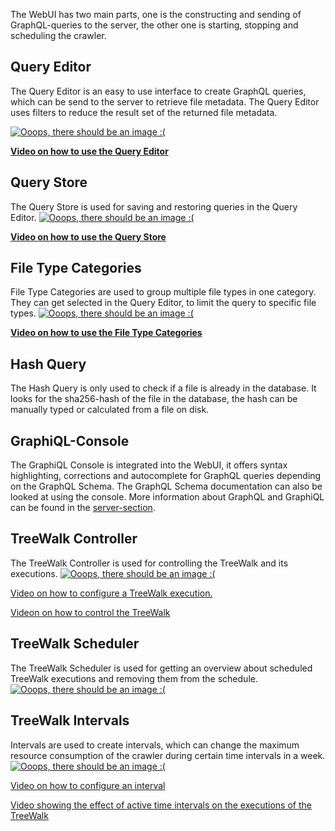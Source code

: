 The WebUI has two main parts, one is the constructing and sending of GraphQL-queries to the server, the other one is starting, stopping and scheduling the crawler.

## Query Editor
The Query Editor is an easy to use interface to create GraphQL queries, which can be send to the server to retrieve file metadata. The Query Editor uses filters to reduce the result set of the returned file metadata.

[![Ooops, there should be an image :(](https://raw.githubusercontent.com/amos-project2/metadata-hub/b237ab6498a66a351661d51d6050045d9798c4c6/documentation/images/webui/QueryEditor.PNG)](https://raw.githubusercontent.com/amos-project2/metadata-hub/b237ab6498a66a351661d51d6050045d9798c4c6/documentation/images/webui/QueryEditor.PNG)

[**Video on how to use the Query Editor**](https://github.com/amos-project2/metadata-hub/raw/a0dce8044903ed1a7bcf8a977c84a38844a118a4/documentation/videos/UI-1-QueryEditor.mp4)

## Query Store
The Query Store is used for saving and restoring queries in the Query Editor.
[![Ooops, there should be an image :(](https://raw.githubusercontent.com/amos-project2/metadata-hub/a0dce8044903ed1a7bcf8a977c84a38844a118a4/documentation/images/webui/QueryStore.PNG)](https://raw.githubusercontent.com/amos-project2/metadata-hub/a0dce8044903ed1a7bcf8a977c84a38844a118a4/documentation/images/webui/QueryStore.PNG)

[**Video on how to use the Query Store**](https://github.com/amos-project2/metadata-hub/raw/a0dce8044903ed1a7bcf8a977c84a38844a118a4/documentation/videos/UI-2-QueryStore.mp4)

## File Type Categories
File Type Categories are used to group multiple file types in one category.
They can get selected in the Query Editor, to limit the query to specific file types.
[![Ooops, there should be an image :(](https://raw.githubusercontent.com/amos-project2/metadata-hub/a0dce8044903ed1a7bcf8a977c84a38844a118a4/documentation/images/webui/FileTypeCategories.PNG)](https://raw.githubusercontent.com/amos-project2/metadata-hub/a0dce8044903ed1a7bcf8a977c84a38844a118a4/documentation/images/webui/FileTypeCategories.PNG)

[**Video on how to use the File Type Categories**](https://github.com/amos-project2/metadata-hub/raw/a0dce8044903ed1a7bcf8a977c84a38844a118a4/documentation/videos/UI-3-DateitypKategorien.mp4)

## Hash Query
The Hash Query is only used to check if a file is already in the database. It looks for the sha256-hash of the file in the database, the hash can be manually typed or calculated from a file on disk.

## GraphiQL-Console
The GraphiQL Console is integrated into the WebUI, it offers syntax highlighting, corrections and autocomplete for GraphQL queries depending on the GraphQL Schema. The GraphQL Schema documentation can also be looked at using the console.
More information about GraphQL and GraphiQL can be found in the [server-section](https://github.com/amos-project2/metadata-hub/wiki/Server).

## TreeWalk Controller
The TreeWalk Controller is used for controlling the TreeWalk and its executions.
[![Ooops, there should be an image :(](https://raw.githubusercontent.com/amos-project2/metadata-hub/a0dce8044903ed1a7bcf8a977c84a38844a118a4/documentation/images/webui/CrawlerController.PNG)](https://raw.githubusercontent.com/amos-project2/metadata-hub/a0dce8044903ed1a7bcf8a977c84a38844a118a4/documentation/images/webui/CrawlerController.PNG)

[Video on how to configure a TreeWalk execution.](https://raw.githubusercontent.com/amos-project2/metadata-hub/42d860fbdd9d52669e4bcedc3ede43891bea6efb/documentation/videos/TW-1-Konfiguration.mp4)

[Videon on how to control the TreeWalk](https://raw.githubusercontent.com/amos-project2/metadata-hub/42d860fbdd9d52669e4bcedc3ede43891bea6efb/documentation/videos/TW-2-Ausfuehrung.mp4)

## TreeWalk Scheduler
The TreeWalk Scheduler is used for getting an overview about scheduled TreeWalk executions and removing them from the schedule.
[![Ooops, there should be an image :(](https://raw.githubusercontent.com/amos-project2/metadata-hub/a0dce8044903ed1a7bcf8a977c84a38844a118a4/documentation/images/webui/Schedule.PNG)](https://raw.githubusercontent.com/amos-project2/metadata-hub/a0dce8044903ed1a7bcf8a977c84a38844a118a4/documentation/images/webui/Schedule.PNG)

## TreeWalk Intervals
Intervals are used to create intervals, which can change the maximum resource consumption of the crawler during certain time intervals in a week.
[![Ooops, there should be an image :(](https://raw.githubusercontent.com/amos-project2/metadata-hub/a0dce8044903ed1a7bcf8a977c84a38844a118a4/documentation/images/webui/Intervals.PNG)](https://raw.githubusercontent.com/amos-project2/metadata-hub/a0dce8044903ed1a7bcf8a977c84a38844a118a4/documentation/images/webui/Intervals.PNG)

[Video on how to configure an interval](https://raw.githubusercontent.com/amos-project2/metadata-hub/42d860fbdd9d52669e4bcedc3ede43891bea6efb/documentation/videos/TW-3-Interval.mp4)


[Video showing the effect of active time intervals on the executions of the TreeWalk](https://raw.githubusercontent.com/amos-project2/metadata-hub/42d860fbdd9d52669e4bcedc3ede43891bea6efb/documentation/videos/TW-4-IntervalAktiv.mp4)

